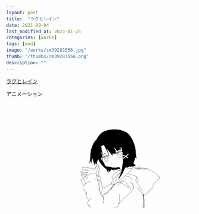 ```yaml
---
layout: post
title:  "ラグとレイン"
date: 2021-09-04
last_modified_at: 2023-01-25
categories: [works]
tags: [mad]
image: "/works/sm39283556.jpg"
thumb: "/thumbs/sm39283556.png"
description: ""
---
```


<script type="application/javascript" src="https://embed.nicovideo.jp/watch/sm39283556/script?w=640&h=360"></script><noscript><a href="https://www.nicovideo.jp/watch/sm39283556">ラグとレイン</a></noscript>

アニメーション

![Alt text](/works/lagandlainGIF.gif)